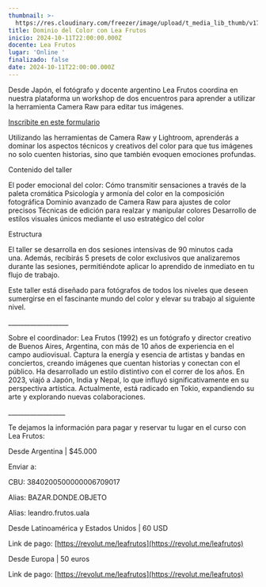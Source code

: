 ```yaml
---
thumbnail: >-
  https://res.cloudinary.com/freezer/image/upload/t_media_lib_thumb/v1727869348/2024/10/Sin_t%C3%ADtulo-1_copia_ytatxd.jpg
title: Dominio del Color con Lea Frutos
inicio: 2024-10-11T22:00:00.000Z
docente: Lea Frutos
lugar: 'Online '
finalizado: false
date: 2024-10-11T22:00:00.000Z
---
```


Desde Japón, el fotógrafo y docente argentino Lea Frutos coordina en nuestra plataforma un workshop de dos encuentros para aprender a utilizar la herramienta Camera Raw para editar tus imágenes. 

[Inscribite en este formulario](https://forms.gle/RerHq5UhEiYHzjtQ6 "Inscribite en este formulario")

Utilizando las herramientas de Camera Raw y Lightroom, aprenderás a dominar los aspectos técnicos y creativos del color para que tus imágenes no solo cuenten historias, sino que también evoquen emociones profundas. 

Contenido del taller

El poder emocional del color: Cómo transmitir sensaciones a través de la paleta cromática Psicología y armonía del color en la composición fotográfica Dominio avanzado de Camera Raw para ajustes de color precisos Técnicas de edición para realzar y manipular colores Desarrollo de estilos visuales únicos mediante el uso estratégico del color 

Estructura

El taller se desarrolla en dos sesiones intensivas de 90 minutos cada una. Además, recibirás 5 presets de color exclusivos que analizaremos durante las sesiones, permitiéndote aplicar lo aprendido de inmediato en tu flujo de trabajo. 

Este taller está diseñado para fotógrafos de todos los niveles que deseen sumergirse en el fascinante mundo del color y elevar su trabajo al siguiente nivel.

\_\_\_\_\_\_\_\_\_\_\_\_\_\_\_\_\_\_\_

Sobre el coordinador: Lea Frutos (1992) es un fotógrafo y director creativo de Buenos Aires, Argentina, con más de 10 años de experiencia en el campo audiovisual. Captura la energía y esencia de artistas y bandas en conciertos, creando imágenes que cuentan historias y conectan con el público. Ha desarrollado un estilo distintivo con el correr de los años. En 2023, viajó a Japón, India y Nepal, lo que influyó significativamente en su perspectiva artística. Actualmente, está radicado en Tokio, expandiendo su arte y explorando nuevas colaboraciones.

\_\_\_\_\_\_\_\_\_\_\_\_\_\_\_\_\_\_

Te dejamos la información para pagar y reservar tu lugar en el curso con Lea Frutos:

Desde Argentina | $45.000

Enviar a:

CBU: 3840200500000006709017

Alias: BAZAR.DONDE.OBJETO

Alias: leandro.frutos.uala

Desde Latinoamérica y Estados Unidos | 60 USD

Link de pago: [https://revolut.me/leafrutos](https://revolut.me/leafrutos)

Desde Europa | 50 euros

Link de pago: [https://revolut.me/leafrutos](https://revolut.me/leafrutos)
